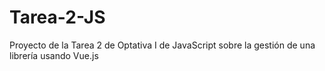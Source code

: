 # Tarea-2-JS
Proyecto de la Tarea 2 de Optativa I de JavaScript sobre la gestión de una librería usando Vue.js 
